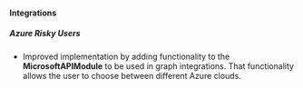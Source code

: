 
#### Integrations

##### Azure Risky Users

- Improved implementation by adding functionality to the **MicrosoftAPIModule** to be used in graph integrations. That functionality allows the user to choose between different Azure clouds.
